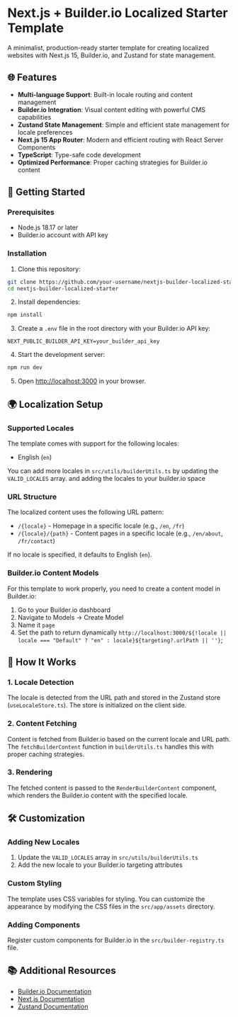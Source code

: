 # Next.js + Builder.io Localized Starter Template

A minimalist, production-ready starter template for creating localized websites with Next.js 15, Builder.io, and Zustand for state management.

## 🌐 Features

- **Multi-language Support**: Built-in locale routing and content management
- **Builder.io Integration**: Visual content editing with powerful CMS capabilities
- **Zustand State Management**: Simple and efficient state management for locale preferences
- **Next.js 15 App Router**: Modern and efficient routing with React Server Components
- **TypeScript**: Type-safe code development
- **Optimized Performance**: Proper caching strategies for Builder.io content

## 🚀 Getting Started

### Prerequisites

- Node.js 18.17 or later
- Builder.io account with API key

### Installation

1. Clone this repository:
```bash
git clone https://github.com/your-username/nextjs-builder-localized-starter.git
cd nextjs-builder-localized-starter
```

2. Install dependencies:
```bash
npm install
```

3. Create a `.env` file in the root directory with your Builder.io API key:
```env
NEXT_PUBLIC_BUILDER_API_KEY=your_builder_api_key
```

4. Start the development server:
```bash
npm run dev
```

5. Open [http://localhost:3000](http://localhost:3000) in your browser.

## 🌍 Localization Setup

### Supported Locales

The template comes with support for the following locales:
- English (`en`)

You can add more locales in `src/utils/builderUtils.ts` by updating the `VALID_LOCALES` array.
and adding the locales to your builder.io space

### URL Structure

The localized content uses the following URL pattern:
- `/{locale}` - Homepage in a specific locale (e.g., `/en`, `/fr`)
- `/{locale}/{path}` - Content pages in a specific locale (e.g., `/en/about`, `/fr/contact`)

If no locale is specified, it defaults to English (`en`).

### Builder.io Content Models

For this template to work properly, you need to create a content model in Builder.io:

1. Go to your Builder.io dashboard
2. Navigate to Models → Create Model
3. Name it `page`
4. Set the path to return dynamically `http://localhost:3000/${!locale || locale === "Default" ? "en" : locale}${targeting?.urlPath || ''}`;


## 🧩 How It Works

### 1. Locale Detection

The locale is detected from the URL path and stored in the Zustand store (`useLocaleStore.ts`). The store is initialized on the client side.

### 2. Content Fetching

Content is fetched from Builder.io based on the current locale and URL path. The `fetchBuilderContent` function in `builderUtils.ts` handles this with proper caching strategies.

### 3. Rendering

The fetched content is passed to the `RenderBuilderContent` component, which renders the Builder.io content with the specified locale.

## 🛠️ Customization

### Adding New Locales

1. Update the `VALID_LOCALES` array in `src/utils/builderUtils.ts`
2. Add the new locale to your Builder.io targeting attributes

### Custom Styling

The template uses CSS variables for styling. You can customize the appearance by modifying the CSS files in the `src/app/assets` directory.

### Adding Components

Register custom components for Builder.io in the `src/builder-registry.ts` file.

## 📚 Additional Resources

- [Builder.io Documentation](https://www.builder.io/c/docs/intro)
- [Next.js Documentation](https://nextjs.org/docs)
- [Zustand Documentation](https://zustand.docs.pmnd.rs/)
